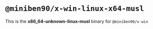 # `@miniben90/x-win-linux-x64-musl`

This is the **x86_64-unknown-linux-musl** binary for `@miniben90/x-win`
